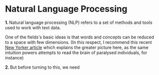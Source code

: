 # Natural Language Processing

<b>1. </b>Natural language processing (NLP) refers to a set of methods and tools used to work with text data. 

One of the fields's basic ideas is that words and concepts can be reduced to a space with few dimensions. (In this 
respect, I recommend this recent <a href="https://www.newyorker.com/magazine/2021/12/06/the-science-of-mind-reading">New Yorker article</a> which explains the greater picture here, as the same intuition powers attempts to read the brain of paralysed individuals, for instance)

<b>2. </b> But before turning to this, we need
